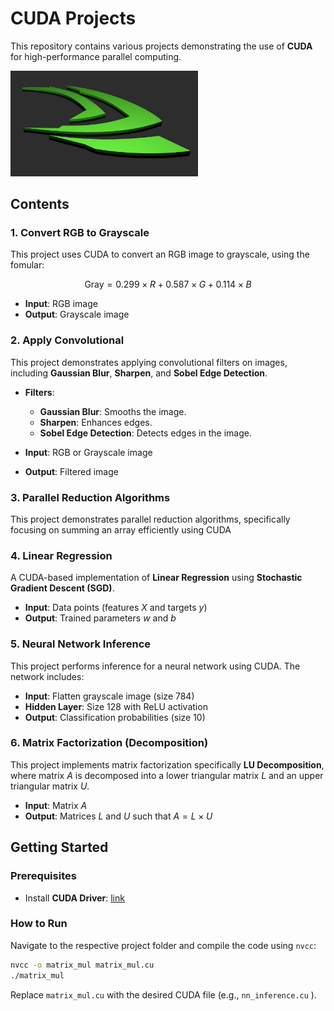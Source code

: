 # CUDA Projects

This repository contains various projects demonstrating the use of **CUDA** for high-performance parallel computing. 

<img src="./assert/nvidia_logo.jpg" width="300">


## Contents


### 1. Convert RGB to Grayscale
This project uses CUDA to convert an RGB image to grayscale, using the fomular:

```math
\text{Gray} = 0.299 \times R + 0.587 \times G + 0.114 \times B
```

- **Input**: RGB image
- **Output**: Grayscale image

### 2. Apply Convolutional 
This project demonstrates applying convolutional filters on images, including **Gaussian Blur**, **Sharpen**, and **Sobel Edge Detection**.

- **Filters**:
  - **Gaussian Blur**: Smooths the image.
  - **Sharpen**: Enhances edges.
  - **Sobel Edge Detection**: Detects edges in the image.

- **Input**: RGB or Grayscale image
- **Output**: Filtered image

### 3. Parallel Reduction Algorithms
This project demonstrates parallel reduction algorithms, specifically focusing on summing an array efficiently using CUDA

### 4. Linear Regression
A CUDA-based implementation of **Linear Regression** using **Stochastic Gradient Descent (SGD)**. 

- **Input**: Data points (features $X$ and targets $y$)
- **Output**: Trained parameters $w$ and $b$ 

### 5. Neural Network Inference
This project performs inference for a neural network using CUDA. The network includes:
- **Input**: Flatten grayscale image (size 784)
- **Hidden Layer**: Size 128 with ReLU activation
- **Output**: Classification probabilities (size 10)

### 6. Matrix Factorization (Decomposition)
This project implements matrix factorization specifically **LU Decomposition**, where matrix $A$ is decomposed into a lower triangular matrix $L$ and an upper triangular matrix $U$.

- **Input**: Matrix $A$
- **Output**: Matrices $L$ and $U$ such that $A = L \times U$

## Getting Started

### Prerequisites
- Install **CUDA Driver**: [link](https://gist.github.com/denguir/b21aa66ae7fb1089655dd9de8351a202)

### How to Run

Navigate to the respective project folder and compile the code using `nvcc`:
   ```bash
   nvcc -o matrix_mul matrix_mul.cu
   ./matrix_mul
   ```

   Replace `matrix_mul.cu` with the desired CUDA file (e.g., `nn_inference.cu` ).
